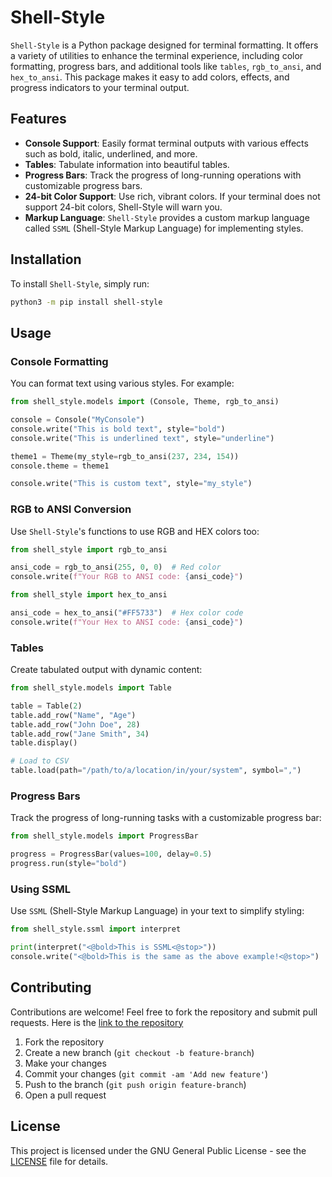 # Shell-Style

`Shell-Style` is a Python package designed for terminal formatting. It offers a variety of utilities to enhance the terminal experience, including color formatting, progress bars, and additional tools like `tables`, `rgb_to_ansi`, and `hex_to_ansi`. This package makes it easy to add colors, effects, and progress indicators to your terminal output.

## Features

- **Console Support**: Easily format terminal outputs with various effects such as bold, italic, underlined, and more.
- **Tables**: Tabulate information into beautiful tables.
- **Progress Bars**: Track the progress of long-running operations with customizable progress bars.
- **24-bit Color Support**: Use rich, vibrant colors. If your terminal does not support 24-bit colors, Shell-Style will warn you.
- **Markup Language**: `Shell-Style` provides a custom markup language called `SSML` (Shell-Style Markup Language) for implementing styles.

## Installation

To install `Shell-Style`, simply run:

```bash
python3 -m pip install shell-style
```

## Usage

### Console Formatting

You can format text using various styles. For example:

```python
from shell_style.models import (Console, Theme, rgb_to_ansi)

console = Console("MyConsole")
console.write("This is bold text", style="bold")
console.write("This is underlined text", style="underline")

theme1 = Theme(my_style=rgb_to_ansi(237, 234, 154))
console.theme = theme1

console.write("This is custom text", style="my_style")
```

### RGB to ANSI Conversion

Use `Shell-Style`'s functions to use RGB and HEX colors too:

```python
from shell_style import rgb_to_ansi

ansi_code = rgb_to_ansi(255, 0, 0)  # Red color
console.write(f"Your RGB to ANSI code: {ansi_code}")

from shell_style import hex_to_ansi

ansi_code = hex_to_ansi("#FF5733")  # Hex color code
console.write(f"Your Hex to ANSI code: {ansi_code}")
```

### Tables

Create tabulated output with dynamic content:

```python
from shell_style.models import Table

table = Table(2)
table.add_row("Name", "Age")
table.add_row("John Doe", 28)
table.add_row("Jane Smith", 34)
table.display()

# Load to CSV
table.load(path="/path/to/a/location/in/your/system", symbol=",")
```

### Progress Bars

Track the progress of long-running tasks with a customizable progress bar:

```python
from shell_style.models import ProgressBar

progress = ProgressBar(values=100, delay=0.5)
progress.run(style="bold")
```

### Using SSML

Use `SSML` (Shell-Style Markup Language) in your text to simplify styling:

```python
from shell_style.ssml import interpret

print(interpret("<@bold>This is SSML<@stop>"))
console.write("<@bold>This is the same as the above example!<@stop>")
```

## Contributing

Contributions are welcome! Feel free to fork the repository and submit pull requests. Here is the [link to the repository](https://github.com/TheOmniOnic/shell-style)

1. Fork the repository
2. Create a new branch (`git checkout -b feature-branch`)
3. Make your changes
4. Commit your changes (`git commit -am 'Add new feature'`)
5. Push to the branch (`git push origin feature-branch`)
6. Open a pull request

## License

This project is licensed under the GNU General Public License - see the [LICENSE](LICENSE) file for details.